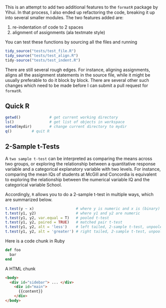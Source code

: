 This is an attempt to add two additional features to the `formatR` package by Yihui. In that process, I also ended up refactoring the code, breaking it up
into several smaller modules. The two features added are:

1. re-indentation of code to 2 spaces
2. alignment of assignments (ala textmate style)

You can test these functions by sourcing all the files and running



```r
tidy_source("tests/test_file.R")
tidy_source("tests/test_align.R")
tidy-source("tests/test_indent.R")
```

There are still several rough edges. For instance, aligning assignments, aligns all the assignment statements in the source file, while it might be usually preferable to do it block by block. There are several other such changes which need to be made before I can submit a pull request for `formatR`.

## Quick R ##


```r
getwd()             # get current working directory
ls()                # get list of objects in workspace
setwd(mydir)        # change current directory to mydir
q()		    # quit R
```


## 2-Sample t-Tests ##

A `two sample t-test` can be interpreted as comparing the means across two groups, or exploring the relationship between a quantitative response variable and a categorical explanatory variable with two levels. For instance, comparing the mean IQs of students at McGill and Concordia is equivalent to exploring the relationship between the numerical variable IQ and the categorical variable School.

Accordingly, `R` allows you to do a 2-sample t-test in multiple ways, which are summarized below.

```r
t.test(y ~ x)                   # where y is numeric and x is (binary) categorical
t.test(y1, y2)                  # where y1 and y2 are numeric
t.test(y1, y2, var.equal = T)   # pooled t-test
t.test(y1, y2, paired = TRUE)   # matched pair t-test
t.test(y1, y2, alt = 'less')    # left tailed, 2-sample t-test, unpooled
t.test(y1, y2, alt = 'greater') # right tailed, 2-sample t-test, unpooled
```

  
Here is a code chunk in Ruby

```ruby
def foo
  bar
end
```

A HTML chunk

```html	
<body>
  <div id="sidebar"> ... </div>
    <div id="main">
      {{content}}
    </div>
</body>
```
